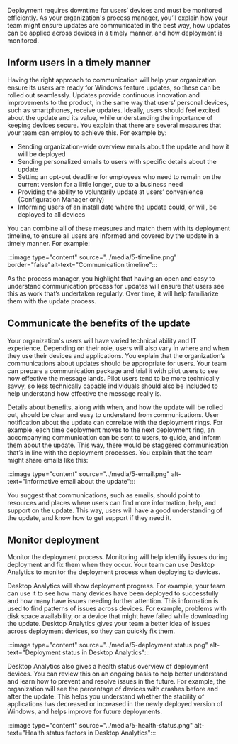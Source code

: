 Deployment requires downtime for users’ devices and must be monitored efficiently. As your organization's process manager, you’ll explain how your team might ensure updates are communicated in the best way, how updates can be applied across devices in a timely manner, and how deployment is monitored.

## Inform users in a timely manner

Having the right approach to communication will help your organization ensure its users are ready for Windows feature updates, so these can be rolled out seamlessly. Updates provide continuous innovation and improvements to the product, in the same way that users’ personal devices, such as smartphones, receive updates. Ideally, users should feel excited about the update and its value, while understanding the importance of keeping devices secure. You explain that there are several measures that your team can employ to achieve this. For example by:

- Sending organization-wide overview emails about the update and how it will be deployed
- Sending personalized emails to users with specific details about the update
- Setting an opt-out deadline for employees who need to remain on the current version for a little longer, due to a business need
- Providing the ability to voluntarily update at users’ convenience (Configuration Manager only)
- Informing users of an install date where the update could, or will, be deployed to all devices

You can combine all of these measures and match them with its deployment timeline, to ensure all users are informed and covered by the update in a timely manner. For example:

:::image type="content" source="../media/5-timeline.png" border="false"alt-text="Communication timeline":::

As the process manager, you highlight that having an open and easy to understand communication process for updates will ensure that users see this as work that’s undertaken regularly. Over time, it will help familiarize them with the update process.

## Communicate the benefits of the update

Your organization's users will have varied technical ability and IT experience. Depending on their role, users will also vary in where and when they use their devices and applications. You explain that the organization’s communications about updates should be appropriate for users. Your team can prepare a communication package and trial it with pilot users to see how effective the message lands. Pilot users tend to be more technically savvy, so less technically capable individuals should also be included to help understand how effective the message really is.

Details about benefits, along with when, and how the update will be rolled out, should be clear and easy to understand from communications. User notification about the update can correlate with the deployment rings. For example, each time deployment moves to the next deployment ring, an accompanying communication can be sent to users, to guide, and inform them about the update. This way, there would be staggered communication that’s in line with the deployment processes. You explain that the team might share emails like this:

:::image type="content" source="../media/5-email.png" alt-text="Informative email about the update":::

You suggest that communications, such as emails, should point to resources and places where users can find more information, help, and support on the update. This way, users will have a good understanding of the update, and know how to get support if they need it.

## Monitor deployment

Monitor the deployment process. Monitoring will help identify issues during deployment and fix them when they occur. Your team can use Desktop Analytics to monitor the deployment process when deploying to devices.

Desktop Analytics will show deployment progress. For example, your team can use it to see how many devices have been deployed to successfully and how many have issues needing further attention. This information is used to find patterns of issues across devices. For example, problems with disk space availability, or a device that might have failed while downloading the update. Desktop Analytics gives your team a better idea of issues across deployment devices, so they can quickly fix them.

:::image type="content" source="../media/5-deployment status.png" alt-text="Deployment status in Desktop Analytics":::

Desktop Analytics also gives a health status overview of deployment devices. You can review this on an ongoing basis to help better understand and learn how to prevent and resolve issues in the future. For example, the organization will see the percentage of devices with crashes before and after the update. This helps you understand whether the stability of applications has decreased or increased in the newly deployed version of Windows, and helps improve for future deployments.

:::image type="content" source="../media/5-health-status.png" alt-text="Health status factors in Desktop Analytics":::